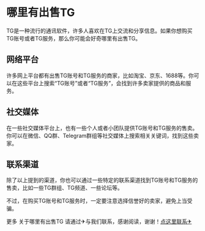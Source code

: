 # 哪里有出售TG

TG是一种流行的通讯软件，许多人喜欢在TG上交流和分享信息。如果你想购买TG账号或者TG服务，那么你可能会好奇哪里有出售TG。

## 网络平台

许多网上平台都有出售TG账号和TG服务的商家，比如淘宝、京东、1688等。你可以在这些平台上搜索“TG账号”或者“TG服务”，会找到许多卖家提供的商品和服务。

## 社交媒体

在一些社交媒体平台上，也有一些个人或者小团队提供TG账号和TG服务的售卖。你可以在微信、QQ群、Telegram群组等社交媒体上搜索相关关键词，找到这些卖家。

## 联系渠道

除了以上提到的渠道，你也可以通过一些特定的联系渠道找到TG账号和TG服务的售卖，比如一些TG群组、TG频道、一些论坛等。

不过，在购买TG账号和TG服务时，一定要注意选择信誉好的卖家，避免上当受骗。

更多 关于哪里有出售TG 请通过✈与我们联系，感谢阅读，谢谢！[点这里联系✈](https://c.k02.cc)